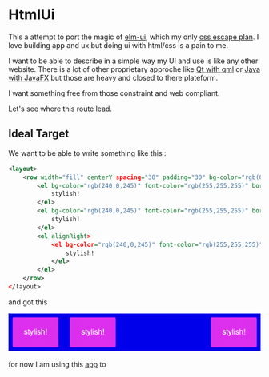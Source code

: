 # HtmlUi

This a attempt to port the magic of [elm-ui](https://package.elm-lang.org/packages/mdgriffith/elm-ui/latest/), which my only [css escape plan](https://korban.net/elm/elm-ui-guide/). I love building app and ux but doing ui with html/css is a pain to me.


I want to be able to describe in a simple way my UI and use is like any other website. There is a lot of other proprietary approche like [Qt with qml](https://doc.qt.io/qt-5/qtqml-syntax-basics.html) or [Java with JavaFX](https://github.com/gluonhq/scenebuilder/wiki/Basic-JavaFX-project-with-Scene-Builder) but those are heavy and closed to there plateform.

I want something free from those constraint and web compliant.


Let's see where this route lead.


## Ideal Target

We want to be able to write something like this :

```xml
<layout>
    <row width="fill" centerY spacing="30" padding="30" bg-color="rgb(0,0,245)">
        <el bg-color="rgb(240,0,245)" font-color="rgb(255,255,255)" border-rounded="3" padding="30">
            stylish!
        </el>
        <el bg-color="rgb(240,0,245)" font-color="rgb(255,255,255)" border-rounded="3" padding="30">
            stylish!
        </el>
        <el alignRight>
            <el bg-color="rgb(240,0,245)" font-color="rgb(255,255,255)" border-rounded="3" padding="30">
                stylish!
            </el>
        </el>
    </row>
</layout>
```

and got this

![example 1](doc/screen/1.png)


for now I am using this [app](https://ellie-app.com/7Cw4VCyr3RGa1) to 
